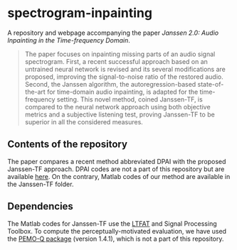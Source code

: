 # spectrogram-inpainting
A repository and webpage accompanying the paper *Janssen 2.0: Audio Inpainting in the Time-frequency Domain*.

> The paper focuses on inpainting missing parts of an audio signal spectrogram. First, a recent successful approach based on an untrained neural network is revised and its several modifications are proposed, improving the signal-to-noise ratio of the restored audio. Second, the Janssen algorithm, the autoregression-based state-of-the-art for time-domain audio inpainting, is adapted for the time-frequency setting. This novel method, coined Janssen-TF, is compared to the neural network approach using both objective metrics and a subjective listening test, proving Janssen-TF to be superior in all the considered measures.

## Contents of the repository

The paper compares a recent method abbreviated DPAI with the proposed Janssen-TF approach.
DPAI codes are not a part of this repository but are available [here](https://github.com/fmiotello/dpai).
On the contrary, Matlab codes of our method are available in the Janssen-TF folder.

## Dependencies

The Matlab codes for Janssen-TF use the [LTFAT](https://ltfat.org/) and Signal Processing Toolbox. To compute the perceptually-motivated evaluation, we have used the [PEMO-Q package](https://uol.de/en/mediphysics/downloads/pemo-q) (version 1.4.1), which is not a part of this repository.
